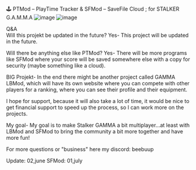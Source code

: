 🕹️ PTMod – PlayTime Tracker & SFMod – SaveFile Cloud ; for STALKER G.A.M.M.A
![image](https://github.com/user-attachments/assets/e07c86af-5b00-4691-a7a8-8ab8e9b71ca4)
![image](https://github.com/user-attachments/assets/844b0f32-917b-4f53-ace3-79549302e2a6)





Q&A   
Will this projekt be updated in the future?
Yes-
This project will be updated in the future.



Will there be anything else like PTMod?
Yes-
There will be more programs like SFMod where your score will be saved somewhere else with a copy for security (maybe something like a cloud).



BIG Projekt-
In the end there might be another project called GAMMA LBMod, which will have its own website where you can compete with other players for a ranking, where you can see their profile and their equipment.

I hope for support, because it will also take a lot of time, it would be nice to get financial support to speed up the process, so I can work more on the projects.

My goal-
My goal is to make Stalker GAMMA a bit multiplayer...at least with LBMod and SFMod to bring the community a bit more together and have more fun!


For more questions or "business" here my discord: beebuup

Update: 02,june
SFMod: 01,july
